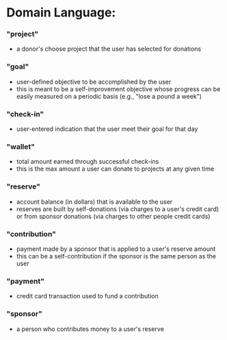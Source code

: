 # Domain Language:

### "project"
 * a donor's choose project that the user has selected for donations

### "goal"
 * user-defined objective to be accomplished by the user
 * this is meant to be a self-improvement objective whose progress can be easily measured on a periodic basis (e.g., "lose a pound a week")
 
### "check-in"
 * user-entered indication that the user meet their goal for that day

### "wallet"
* total amount earned through successful check-ins
* this is the max amount a user can donate to projects at any given time

### "reserve"
 * account balance (in dollars) that is available to the user
 * reserves are built by self-donations (via charges to a user's credit card) or from sponsor donations (via charges to other people credit cards)

### "contribution"
 * payment made by a sponsor that is applied to a user's reserve amount
 * this can be a self-contribution if the sponsor is the same person as the user

### "payment"
 * credit card transaction used to fund a contribution

### "sponsor"
 * a person who contributes money to a user's reserve
